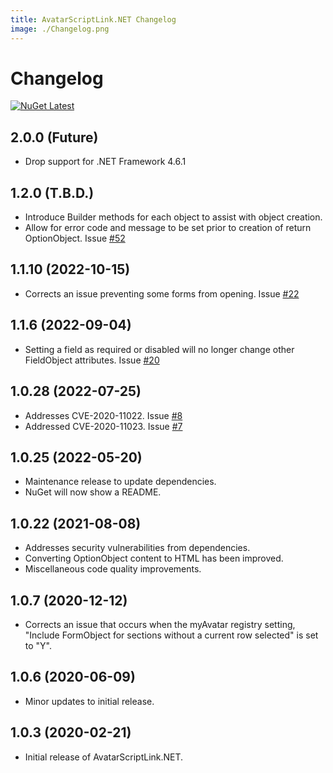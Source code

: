 ```yaml
---
title: AvatarScriptLink.NET Changelog
image: ./Changelog.png
---
```


# Changelog

[![NuGet Latest](https://badgen.net/nuget/v/rarelysimple.avatarscriptlink/latest)](https://www.nuget.org/packages/RarelySimple.AvatarScriptLink/)

## 2.0.0 (Future)

* Drop support for .NET Framework 4.6.1

## 1.2.0 (T.B.D.)

* Introduce Builder methods for each object to assist with object creation.
* Allow for error code and message to be set prior to creation of return OptionObject. Issue [#52](https://github.com/rarelysimple/RarelySimple.AvatarScriptLink/issues/52)

## 1.1.10 (2022-10-15)

* Corrects an issue preventing some forms from opening. Issue [#22](https://github.com/rarelysimple/RarelySimple.AvatarScriptLink/issues/22)

## 1.1.6 (2022-09-04)

* Setting a field as required or disabled will no longer change other FieldObject attributes. Issue [#20](https://github.com/rarelysimple/RarelySimple.AvatarScriptLink/issues/20)

## 1.0.28 (2022-07-25)

* Addresses CVE-2020-11022. Issue [#8](https://github.com/rarelysimple/RarelySimple.AvatarScriptLink/issues/8)
* Addressed CVE-2020-11023. Issue [#7](https://github.com/rarelysimple/RarelySimple.AvatarScriptLink/issues/7)

## 1.0.25 (2022-05-20)

* Maintenance release to update dependencies.
* NuGet will now show a README.

## 1.0.22 (2021-08-08)

* Addresses security vulnerabilities from dependencies.
* Converting OptionObject content to HTML has been improved.
* Miscellaneous code quality improvements.

## 1.0.7 (2020-12-12)

* Corrects an issue that occurs when the myAvatar registry setting, "Include FormObject for sections without a current row selected" is set to "Y".

## 1.0.6 (2020-06-09)

* Minor updates to initial release.

## 1.0.3 (2020-02-21)

* Initial release of AvatarScriptLink.NET.